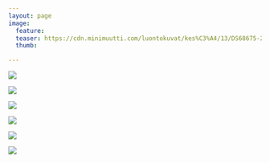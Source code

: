 ```yaml
---
layout: page
image:
  feature:
  teaser: https://cdn.minimuutti.com/luontokuvat/kes%C3%A4/13/DS68675-245px.jpg
  thumb:

---
```


![](https://cdn.minimuutti.com/luontokuvat/kes%C3%A4/13/DS68663-800px.jpg)

![](https://cdn.minimuutti.com/luontokuvat/kes%C3%A4/13/DS68666-800px.jpg)

![](https://cdn.minimuutti.com/luontokuvat/kes%C3%A4/13/DS68668-800px.jpg)

![](https://cdn.minimuutti.com/luontokuvat/kes%C3%A4/13/DS68671-800px.jpg)

![](https://cdn.minimuutti.com/luontokuvat/kes%C3%A4/13/DS68675-800px.jpg)

![](https://cdn.minimuutti.com/luontokuvat/kes%C3%A4/13/DS68676-800px.jpg)
